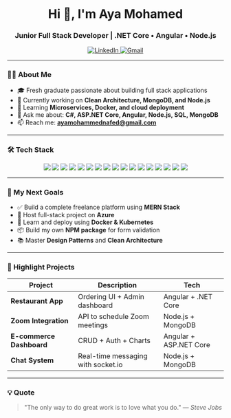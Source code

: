 <h1 align="center">Hi 👋, I'm Aya Mohamed</h1>
<h3 align="center">Junior Full Stack Developer | .NET Core • Angular • Node.js</h3>

<p align="center">
  <a href="https://www.linkedin.com/in/aya-mohamed-nafed/" target="_blank">
    <img src="https://img.shields.io/badge/LinkedIn-blue?style=flat&logo=linkedin&logoColor=white" alt="LinkedIn" />
  </a>
  <a href="mailto:ayamohammednafed@gmail.com">
    <img src="https://img.shields.io/badge/Gmail-D14836?style=flat&logo=gmail&logoColor=white" alt="Gmail" />
  </a>
</p>

---

### 👩‍💻 About Me
- 🎓 Fresh graduate passionate about building full stack applications
- 🔭 Currently working on **Clean Architecture, MongoDB, and Node.js**
- 🌱 Learning **Microservices, Docker, and cloud deployment**
- 💬 Ask me about: **C#, ASP.NET Core, Angular, Node.js, SQL, MongoDB**
- 📫 Reach me: **ayamohammednafed@gmail.com**

---

### 🛠️ Tech Stack

<p align="center">
  <img src="https://img.shields.io/badge/C%23-239120?style=for-the-badge&logo=c-sharp&logoColor=white" />
  <img src="https://img.shields.io/badge/.NET_Core-512BD4?style=for-the-badge&logo=dotnet&logoColor=white" />
  <img src="https://img.shields.io/badge/Node.js-339933?style=for-the-badge&logo=nodedotjs&logoColor=white" />
  <img src="https://img.shields.io/badge/Express.js-000000?style=for-the-badge&logo=express&logoColor=white" />
  <img src="https://img.shields.io/badge/Angular-DD0031?style=for-the-badge&logo=angular&logoColor=white" />
  <img src="https://img.shields.io/badge/TypeScript-007ACC?style=for-the-badge&logo=typescript&logoColor=white" />
  <img src="https://img.shields.io/badge/JavaScript-F7DF1E?style=for-the-badge&logo=javascript&logoColor=black" />
  <img src="https://img.shields.io/badge/HTML5-E34F26?style=for-the-badge&logo=html5&logoColor=white" />
  <img src="https://img.shields.io/badge/CSS3-1572B6?style=for-the-badge&logo=css3&logoColor=white" />
  <img src="https://img.shields.io/badge/MongoDB-4EA94B?style=for-the-badge&logo=mongodb&logoColor=white" />
  <img src="https://img.shields.io/badge/SQL_Server-CC2927?style=for-the-badge&logo=microsoft-sql-server&logoColor=white" />
  <img src="https://img.shields.io/badge/Postman-FF6C37?style=for-the-badge&logo=postman&logoColor=white" />
  <img src="https://img.shields.io/badge/Swagger-85EA2D?style=for-the-badge&logo=swagger&logoColor=black" />
  <img src="https://img.shields.io/badge/Git-F05032?style=for-the-badge&logo=git&logoColor=white" />
  <img src="https://img.shields.io/badge/GitHub-181717?style=for-the-badge&logo=github&logoColor=white" />
  <img src="https://img.shields.io/badge/VS_Code-007ACC?style=for-the-badge&logo=visual-studio-code&logoColor=white" />
  <img src="https://img.shields.io/badge/Visual_Studio-5C2D91?style=for-the-badge&logo=visual-studio&logoColor=white" />
</p>

---

### 🎯 My Next Goals

- ✅ Build a complete freelance platform using **MERN Stack**
- 🚀 Host full-stack project on **Azure**
- 🐳 Learn and deploy using **Docker & Kubernetes**
- 📦 Build my own **NPM package** for form validation
- 📚 Master **Design Patterns** and **Clean Architecture**

---

### 💼 Highlight Projects

| Project | Description | Tech |
|--------|-------------|------|
| **Restaurant App** | Ordering UI + Admin dashboard | Angular + .NET Core |
| **Zoom Integration** | API to schedule Zoom meetings | Node.js + MongoDB |
| **E-commerce Dashboard** | CRUD + Auth + Charts | Angular + ASP.NET Core |
| **Chat System** | Real-time messaging with socket.io | Node.js + MongoDB |

---

### 💡 Quote

> "The only way to do great work is to love what you do." — *Steve Jobs*

